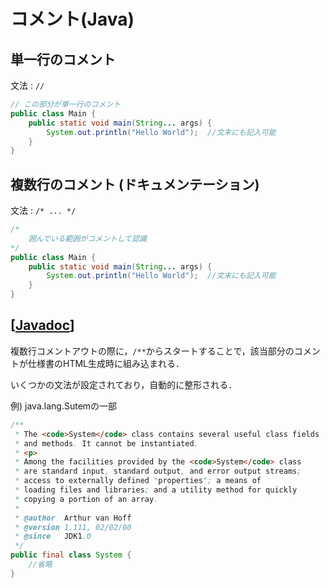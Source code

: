 # コメント(Java)

## 単一行のコメント
文法 : `//`
```java
// この部分が単一行のコメント
public class Main {
    public static void main(String... args) {
        System.out.println("Hello World");  //文末にも記入可能
    }
}
```

## 複数行のコメント (ドキュメンテーション)
文法 : `/* ... */`
```java
/*
    囲んでいる範囲がコメントして認識
*/
public class Main {
    public static void main(String... args) {
        System.out.println("Hello World");  //文末にも記入可能
    }
}
```

## [[Javadoc]]
複数行コメントアウトの際に，`/**`からスタートすることで，該当部分のコメントが仕様書のHTML生成時に組み込まれる．

いくつかの文法が設定されており，自動的に整形される．

例) java.lang.Sutemの一部
```java
/**
 * The <code>System</code> class contains several useful class fields
 * and methods. It cannot be instantiated.
 * <p>
 * Among the facilities provided by the <code>System</code> class
 * are standard input, standard output, and error output streams;
 * access to externally defined "properties"; a means of
 * loading files and libraries; and a utility method for quickly
 * copying a portion of an array.
 *
 * @author  Arthur van Hoff
 * @version 1.111, 02/02/00
 * @since   JDK1.0
 */
public final class System {
	//省略
}
```



[//begin]: # "Autogenerated link references for markdown compatibility"
[Javadoc]: javadoc.md "Javadoc"
[//end]: # "Autogenerated link references"